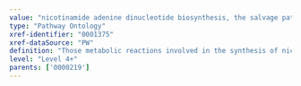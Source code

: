 ```yaml
---
value: "nicotinamide adenine dinucleotide biosynthesis, the salvage pathway"
type: "Pathway Ontology"
xref-identifier: "0001375"
xref-dataSource: "PW"
definition: "Those metabolic reactions involved in the synthesis of nicotinamide adenine dinucleotide (NAD) from precursors such as nicotinamide, nicotinic acid or nicotinamide riboside, collectively known as vitamin B3 or niacin."
level: "Level 4+"
parents: ['0000219']
---
```


